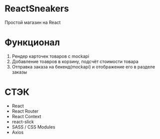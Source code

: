 # ReactSneakers
 Простой магазин на React
# Функционал
  1. Рендер карточек товаров с mockapi
  2. Добавление тоавров в корзину, подсчёт стоимости товара 
  3. Отправка заказа на бекенд(mockapi) и отображение его в разделе заказы
# СТЭК
- React
- React Router
- React Context
- react-slick
- SASS / CSS Modules
- Axios
